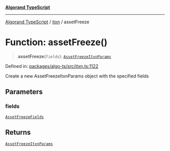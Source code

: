 [**Algorand TypeScript**](../../README.md)

***

[Algorand TypeScript](../../modules.md) / [itxn](../README.md) / assetFreeze

# Function: assetFreeze()

> **assetFreeze**(`fields`): [`AssetFreezeItxnParams`](../classes/AssetFreezeItxnParams.md)

Defined in: [packages/algo-ts/src/itxn.ts:1122](https://github.com/algorandfoundation/puya-ts/blob/main/packages/algo-ts/src/itxn.ts#L1122)

Create a new AssetFreezeItxnParams object with the specified fields

## Parameters

### fields

[`AssetFreezeFields`](../interfaces/AssetFreezeFields.md)

## Returns

[`AssetFreezeItxnParams`](../classes/AssetFreezeItxnParams.md)
